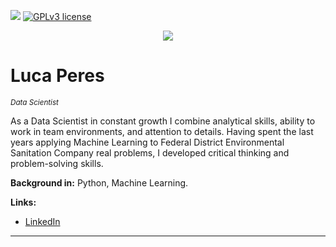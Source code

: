 [![](https://img.shields.io/badge/python-3.7+-blue.svg)](https://www.python.org/downloads/release/python-365/) [![GPLv3 license](https://img.shields.io/badge/License-GPLv3-blue.svg)](http://perso.crans.org/besson/LICENSE.html)

<p align="center">
  <img src="http://drstc.org/wp-content/uploads/2020/05/datascience.png" >
</p>

# Luca Peres
<sub>*Data Scientist*</sub>


As a Data Scientist in constant growth I combine analytical skills, ability to work in team environments, and attention to details. Having spent the last years applying Machine Learning to Federal District Environmental Sanitation Company real problems, I developed critical thinking and problem-solving skills.


**Background in:** Python, Machine Learning.

**Links:**
* [LinkedIn](linkedin.com/in/luca-peres-bcc)



---




